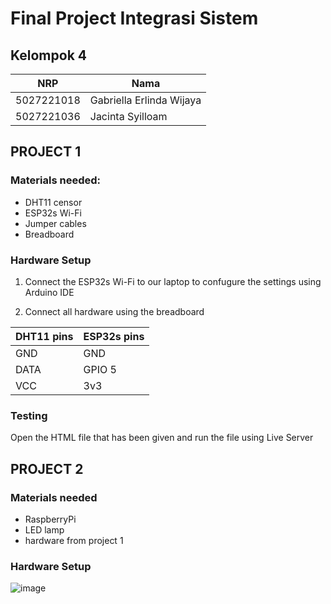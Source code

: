 # Final Project Integrasi Sistem
## Kelompok 4

| NRP        | Nama                     |
| ---------- | ------------------------ |
| 5027221018 | Gabriella Erlinda Wijaya |
| 5027221036 | Jacinta Syilloam         |

## PROJECT 1
### Materials needed:
- DHT11 censor
- ESP32s Wi-Fi
- Jumper cables
- Breadboard

### Hardware Setup
1. Connect the ESP32s Wi-Fi to our laptop to confugure the settings using Arduino IDE
   
2. Connect all hardware using the breadboard

| DHT11 pins | ESP32s pins |
| ---------- | ----------- |
| GND        | GND         |
| DATA       | GPIO 5      |
| VCC        | 3v3         |

### Testing
Open the HTML file that has been given and run the file using Live Server


## PROJECT 2
### Materials needed
- RaspberryPi
- LED lamp
- hardware from project 1

### Hardware Setup

![image](https://github.com/JacintaSyilloam/FP-insys/assets/121095246/422dba1f-384c-4003-8350-8fa9b5e1c708)

